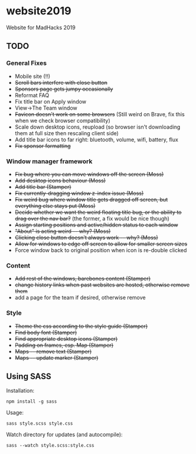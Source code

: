 # website2019
Website for MadHacks 2019

## TODO

### General Fixes
* Mobile site (!!)
* ~~Scroll bars interfere with close button~~
* ~~Sponsors page gets jumpy occasionally~~
* Reformat FAQ
* Fix title bar on Apply window
* View->The Team window
* ~~Favicon doesn't work on some browsers~~ (Still weird on Brave, fix this when we check browser compatibility)
* Scale down desktop icons, reupload (so browser isn't downloading them at full size then rescaling client side)
* Add title bar icons to far right: bluetooth, volume, wifi, battery, flux
* ~~Fix sponsor formatting~~

### Window manager framework
* ~~Fix bug where you can move windows off the screen (Moss)~~
* ~~Add desktop icons behaviour (Moss)~~
* ~~Add title bar (Stamper)~~
* ~~Fix currently-dragging window z-index issue (Moss)~~
* ~~Fix weird bug where window title gets dragged off screen, but everything else stays put (Moss)~~
* ~~Decide whether we want the weird floating title bug, or the ability to drag over the nav bar?~~ (the former, a fix would be nice though)
* ~~Assign starting positions and active/hidden status to each window~~
* ~~"About" is acting weird -- why? (Moss)~~
* ~~Clicking close button doesn't always work -- why? (Moss)~~
* ~~Allow for windows to edge off screen to allow for smaller screen sizes~~
* Force window back to original position when icon is re-double clicked

### Content
* ~~Add rest of the windows, barebones content (Stamper)~~
* ~~change history links when past websites are hosted, otherwise remove them~~
* add a page for the team if desired, otherwise remove

### Style
* ~~Theme the css according to the style guide (Stamper)~~
* ~~Find body font (Stamper)~~
* ~~Find appropriate desktop icons (Stamper)~~
* ~~Padding on frames, esp. Map (Stamper)~~
* ~~Maps -- remove text (Stamper)~~
* ~~Maps -- update marker (Stamper)~~

## Using SASS
Installation:
```
npm install -g sass
```

Usage:
```
sass style.scss style.css
```

Watch directory for updates (and autocompile):
```
sass --watch style.scss:style.css
```
